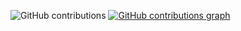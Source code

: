 ![GitHub contributions](https://img.shields.io/github/last-commit/amolkpatil22/your-repository-name?label=contributions&style=flat)
[![GitHub contributions graph](https://github.com/amolkpatil22)](https://github.com/amolkpatil22)

